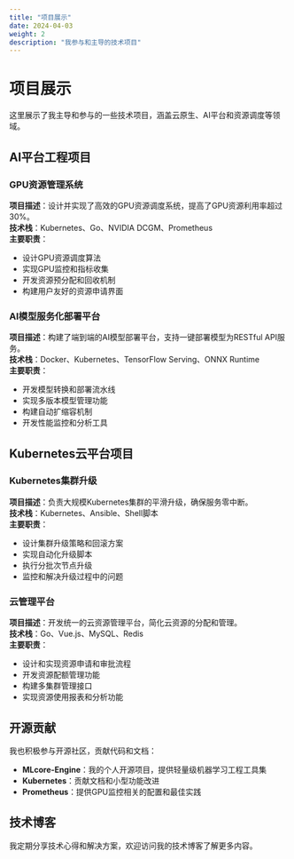 ```yaml
---
title: "项目展示"
date: 2024-04-03
weight: 2
description: "我参与和主导的技术项目"
---
```


# 项目展示

这里展示了我主导和参与的一些技术项目，涵盖云原生、AI平台和资源调度等领域。

## AI平台工程项目

### GPU资源管理系统
**项目描述**：设计并实现了高效的GPU资源调度系统，提高了GPU资源利用率超过30%。  
**技术栈**：Kubernetes、Go、NVIDIA DCGM、Prometheus  
**主要职责**：
- 设计GPU资源调度算法
- 实现GPU监控和指标收集
- 开发资源预分配和回收机制
- 构建用户友好的资源申请界面

### AI模型服务化部署平台
**项目描述**：构建了端到端的AI模型部署平台，支持一键部署模型为RESTful API服务。  
**技术栈**：Docker、Kubernetes、TensorFlow Serving、ONNX Runtime  
**主要职责**：
- 开发模型转换和部署流水线
- 实现多版本模型管理功能
- 构建自动扩缩容机制
- 开发性能监控和分析工具

## Kubernetes云平台项目

### Kubernetes集群升级
**项目描述**：负责大规模Kubernetes集群的平滑升级，确保服务零中断。  
**技术栈**：Kubernetes、Ansible、Shell脚本  
**主要职责**：
- 设计集群升级策略和回滚方案
- 实现自动化升级脚本
- 执行分批次节点升级
- 监控和解决升级过程中的问题

### 云管理平台
**项目描述**：开发统一的云资源管理平台，简化云资源的分配和管理。  
**技术栈**：Go、Vue.js、MySQL、Redis  
**主要职责**：
- 设计和实现资源申请和审批流程
- 开发资源配额管理功能
- 构建多集群管理接口
- 实现资源使用报表和分析功能

## 开源贡献

我也积极参与开源社区，贡献代码和文档：

- **MLcore-Engine**：我的个人开源项目，提供轻量级机器学习工程工具集
- **Kubernetes**：贡献文档和小型功能改进
- **Prometheus**：提供GPU监控相关的配置和最佳实践

## 技术博客

我定期分享技术心得和解决方案，欢迎访问我的技术博客了解更多内容。 